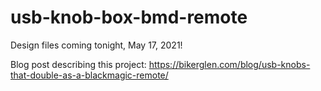# usb-knob-box-bmd-remote

Design files coming tonight, May 17, 2021!

Blog post describing this project: https://bikerglen.com/blog/usb-knobs-that-double-as-a-blackmagic-remote/

